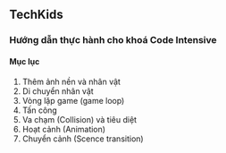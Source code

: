 ## TechKids
### Hướng dẫn thực hành cho khoá Code Intensive
#### Mục lục
1. Thêm ảnh nền và nhân vật
2. Di chuyển nhân vật
3. Vòng lặp game (game loop)
4. Tấn công
5. Va chạm (Collision) và tiêu diệt
6. Hoạt cảnh (Animation)
7. Chuyển cảnh (Scence transition)
